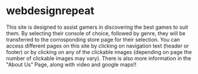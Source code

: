 # webdesignrepeat
This site is designed to assist gamers in discovering the best games to suit them. By selecting their console of choice, followed by genre, they will be transferred to the corrosponding store page for their selection.
You can access different pages on this site by clicking on navigation text (header or footer) or by clicking on any of the clickable images (depending on page the number of clickable images may vary).
There is also more information in the "About Us" Page, along with video and google maps!!

